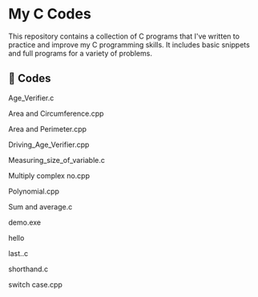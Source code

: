# My C Codes

This repository contains a collection of C programs that I've written to practice and improve my C programming skills. It includes basic snippets and full programs for a variety of problems.

## 📂 Codes


Age_Verifier.c

Area and Circumference.cpp

Area and Perimeter.cpp

Driving_Age_Verifier.cpp

Measuring_size_of_variable.c

Multiply complex no.cpp

Polynomial.cpp

Sum and average.c

demo.exe

hello

last..c

shorthand.c

switch case.cpp

